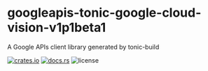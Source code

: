 # googleapis-tonic-google-cloud-vision-v1p1beta1

A Google APIs client library generated by tonic-build

[![crates.io](https://img.shields.io/crates/v/googleapis-tonic-google-cloud-vision-v1p1beta1)](https://crates.io/crates/googleapis-tonic-google-cloud-vision-v1p1beta1)
[![docs.rs](https://img.shields.io/docsrs/googleapis-tonic-google-cloud-vision-v1p1beta1)](https://docs.rs/googleapis-tonic-google-cloud-vision-v1p1beta1)
![license](https://img.shields.io/crates/l/googleapis-tonic-google-cloud-vision-v1p1beta1)
